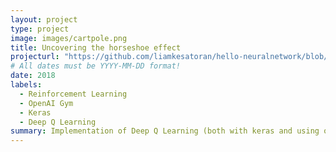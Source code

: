 ```yaml
---
layout: project
type: project
image: images/cartpole.png
title: Uncovering the horseshoe effect
projecturl: "https://github.com/liamkesatoran/hello-neuralnetwork/blob/master/CartpoleDQN.ipynb"
# All dates must be YYYY-MM-DD format!
date: 2018
labels:
  - Reinforcement Learning
  - OpenAI Gym
  - Keras
  - Deep Q Learning
summary: Implementation of Deep Q Learning (both with keras and using own neural network implementation) on different OpenAI games.
---
```

